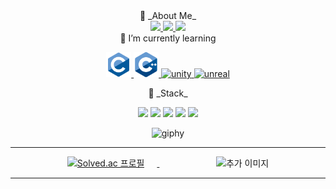 <div align="center">
📱 _About Me_ 
<br>
<a href="https://www.instagram.com/performeru/"> <img src="https://img.shields.io/badge/instagram-E4405F?style=flat&logo=instagram&logoColor=white&link=https://www.instagram.com/performeru/"/> </a> <a href="https://twitter.com/presidentpar"> <img src="https://img.shields.io/badge/twitter-1DA1F2?style=flat&logo=twitter&logoColor=white&link=1DA1F2"/> </a> <a href="https://blog.naver.com/performeru"> <img src="https://img.shields.io/badge/naver-03C75A?style=flat&logo=naver&logoColor=white&link=https://blog.naver.com/performeru"/> </a>

<br>
🌱 I’m currently learning
<br>

<p align="center"> <a href="https://www.cprogramming.com/" target="_blank" rel="noreferrer"> <img src="https://raw.githubusercontent.com/devicons/devicon/master/icons/c/c-original.svg" alt="c" width="40" height="40"/> </a> <a href="https://www.w3schools.com/cpp/" target="_blank" rel="noreferrer"> <img src="https://raw.githubusercontent.com/devicons/devicon/master/icons/cplusplus/cplusplus-original.svg" alt="cplusplus" width="40" height="40"/> </a> <a href="https://www.photoshop.com/en" target="_blank" rel="noreferrer"> <img src="https://www.vectorlogo.zone/logos/unity3d/unity3d-icon.svg" alt="unity" width="40" height="40"/> </a> <a href="https://unrealengine.com/" target="_blank" rel="noreferrer"> <img src="https://raw.githubusercontent.com/kenangundogan/fontisto/036b7eca71aab1bef8e6a0518f7329f13ed62f6b/icons/svg/brand/unreal-engine.svg" alt="unreal" width="40" height="40"/> </a> </p>

<p align="center">
📒 _Stack_ 
 <p align="center">
<img src="https://img.shields.io/badge/c-A8B9CC?style=for-the-badge&logo=c&logoColor=white"> 
<img src="https://img.shields.io/badge/c++-00599C?style=for-the-badge&logo=c%2B%2B&logoColor=white"> 
<img src="https://img.shields.io/badge/github-181717?style=for-the-badge&logo=github&logoColor=white"> <img src="https://img.shields.io/badge/notion-000000?style=for-the-badge&logo=notion&logoColor=white"> <img src="https://img.shields.io/badge/visualstudio-5C2D91?style=for-the-badge&logo=visualstudio&logoColor=white">
<p align="center">
<img src="https://github.com/performeru/performeru/assets/130340605/6b0dd8ed-50f4-4986-a01b-3c1b6e75461c" alt="giphy" width="300" height="300">


___

  <p align="center">
  <a href="https://solved.ac/performeru">
    <img src="http://mazassumnida.wtf/api/v2/generate_badge?boj=performeru" alt="Solved.ac 프로필" style="margin-right: 20px;" />
  </a> <span>&nbsp;&nbsp;&nbsp;&nbsp;&nbsp;&nbsp;&nbsp;&nbsp;&nbsp;&nbsp;&nbsp;&nbsp;&nbsp;&nbsp;&nbsp;&nbsp;&nbsp;&nbsp;&nbsp;&nbsp;&nbsp;&nbsp;</span>
  <img src="http://mazandi.herokuapp.com/api?handle=performeru&theme=warm" alt="추가 이미지" />
</p>



___


